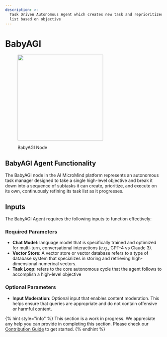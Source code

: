 ```yaml
---
description: >-
  Task Driven Autonomous Agent which creates new task and reprioritizes task
  list based on objective
---
```


# BabyAGI

<figure><img src="../../../.gitbook/assets/image (14) (1) (1) (1).png" alt="" width="275"><figcaption><p>BabyAGI Node</p></figcaption></figure>

## BabyAGI Agent Functionality

The BabyAGI node in the AI MicroMind platform represents an autonomous task manager designed to take a single high-level objective and break it down into a sequence of subtasks it can create, prioritize, and execute on its own, continuously refining its task list as it progresses.

## Inputs

The BabyAGI Agent requires the following inputs to function effectively:

### Required Parameters

* **Chat Model**: language model that is specifically trained and optimized for multi-turn, conversational interactions (e.g., GPT-4 vs Claude 3).
* **Vector Store**: A vector store or vector database refers to a type of database system that specializes in storing and retrieving high-dimensional numerical vectors.
* **Task Loop**: refers to the core autonomous cycle that the agent follows to accomplish a high-level objective

### Optional Parameters
* **Input Moderation**: Optional input that enables content moderation. This helps ensure that queries are appropriate and do not contain offensive or harmful content.

{% hint style="info" %}
This section is a work in progress. We appreciate any help you can provide in completing this section. Please check our [Contribution Guide](../../../contributing/) to get started.
{% endhint %}

